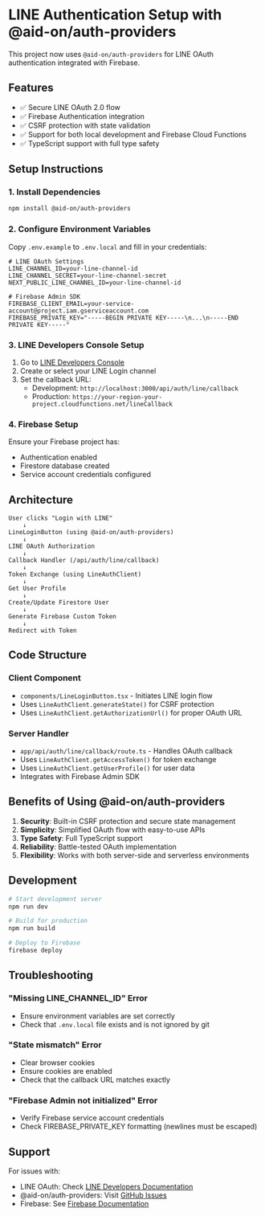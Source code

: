 # LINE Authentication Setup with @aid-on/auth-providers

This project now uses `@aid-on/auth-providers` for LINE OAuth authentication integrated with Firebase.

## Features

- ✅ Secure LINE OAuth 2.0 flow
- ✅ Firebase Authentication integration
- ✅ CSRF protection with state validation
- ✅ Support for both local development and Firebase Cloud Functions
- ✅ TypeScript support with full type safety

## Setup Instructions

### 1. Install Dependencies

```bash
npm install @aid-on/auth-providers
```

### 2. Configure Environment Variables

Copy `.env.example` to `.env.local` and fill in your credentials:

```env
# LINE OAuth Settings
LINE_CHANNEL_ID=your-line-channel-id
LINE_CHANNEL_SECRET=your-line-channel-secret
NEXT_PUBLIC_LINE_CHANNEL_ID=your-line-channel-id

# Firebase Admin SDK
FIREBASE_CLIENT_EMAIL=your-service-account@project.iam.gserviceaccount.com
FIREBASE_PRIVATE_KEY="-----BEGIN PRIVATE KEY-----\n...\n-----END PRIVATE KEY-----"
```

### 3. LINE Developers Console Setup

1. Go to [LINE Developers Console](https://developers.line.biz/)
2. Create or select your LINE Login channel
3. Set the callback URL:
   - Development: `http://localhost:3000/api/auth/line/callback`
   - Production: `https://your-region-your-project.cloudfunctions.net/lineCallback`

### 4. Firebase Setup

Ensure your Firebase project has:
- Authentication enabled
- Firestore database created
- Service account credentials configured

## Architecture

```
User clicks "Login with LINE"
    ↓
LineLoginButton (using @aid-on/auth-providers)
    ↓
LINE OAuth Authorization
    ↓
Callback Handler (/api/auth/line/callback)
    ↓
Token Exchange (using LineAuthClient)
    ↓
Get User Profile
    ↓
Create/Update Firestore User
    ↓
Generate Firebase Custom Token
    ↓
Redirect with Token
```

## Code Structure

### Client Component
- `components/LineLoginButton.tsx` - Initiates LINE login flow
- Uses `LineAuthClient.generateState()` for CSRF protection
- Uses `LineAuthClient.getAuthorizationUrl()` for proper OAuth URL

### Server Handler
- `app/api/auth/line/callback/route.ts` - Handles OAuth callback
- Uses `LineAuthClient.getAccessToken()` for token exchange
- Uses `LineAuthClient.getUserProfile()` for user data
- Integrates with Firebase Admin SDK

## Benefits of Using @aid-on/auth-providers

1. **Security**: Built-in CSRF protection and secure state management
2. **Simplicity**: Simplified OAuth flow with easy-to-use APIs
3. **Type Safety**: Full TypeScript support
4. **Reliability**: Battle-tested OAuth implementation
5. **Flexibility**: Works with both server-side and serverless environments

## Development

```bash
# Start development server
npm run dev

# Build for production
npm run build

# Deploy to Firebase
firebase deploy
```

## Troubleshooting

### "Missing LINE_CHANNEL_ID" Error
- Ensure environment variables are set correctly
- Check that `.env.local` file exists and is not ignored by git

### "State mismatch" Error
- Clear browser cookies
- Ensure cookies are enabled
- Check that the callback URL matches exactly

### "Firebase Admin not initialized" Error
- Verify Firebase service account credentials
- Check FIREBASE_PRIVATE_KEY formatting (newlines must be escaped)

## Support

For issues with:
- LINE OAuth: Check [LINE Developers Documentation](https://developers.line.biz/en/docs/line-login/)
- @aid-on/auth-providers: Visit [GitHub Issues](https://github.com/Aid-On/auth-providers-ts/issues)
- Firebase: See [Firebase Documentation](https://firebase.google.com/docs)